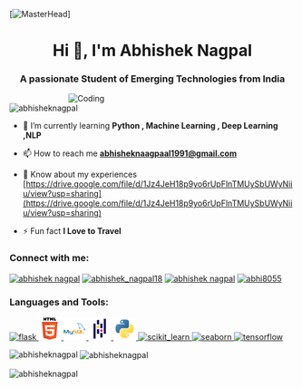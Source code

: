 [![MasterHead](https://www.insight.com/en_US/content-and-resources/2019/02132019-considering-machine-learning/jcr:content/top-container-width/column_layout_458368662/-column-1/insight_image_898708280.img.jpg/1571246202522.jpg)]
<h1 align="center">Hi 👋, I'm Abhishek Nagpal</h1>
<h3 align="center">A passionate Student of Emerging Technologies from India</h3>
<img align="right" alt="Coding" width="400" src=“https://cdn.dribbble.com/users/1162077/screenshots/3848914/programmer.gif”>

<p align="left"> <img src="https://komarev.com/ghpvc/?username=abhisheknagpal&label=Profile%20views&color=0e75b6&style=flat" alt="abhisheknagpal" /> </p>

- 🌱 I’m currently learning **Python , Machine Learning , Deep Learning ,NLP**

- 📫 How to reach me **abhisheknaagpaal1991@gmail.com**

- 📄 Know about my experiences [https://drive.google.com/file/d/1Jz4JeH18p9yo6rUpFlnTMUySbUWyNiiu/view?usp=sharing](https://drive.google.com/file/d/1Jz4JeH18p9yo6rUpFlnTMUySbUWyNiiu/view?usp=sharing)

- ⚡ Fun fact **I Love to Travel**

<h3 align="left">Connect with me:</h3>
<p align="left">
<a href="https://www.linkedin.com/in/abhishek-nagpal-38b6221b7/" target="blank"><img align="center" src="https://raw.githubusercontent.com/rahuldkjain/github-profile-readme-generator/master/src/images/icons/Social/linked-in-alt.svg" alt="abhishek nagpal" height="30" width="40" /></a>
<a href="https://www.instagram.com/abhishek_nagpal18/" target="blank"><img align="center" src="https://raw.githubusercontent.com/rahuldkjain/github-profile-readme-generator/master/src/images/icons/Social/instagram.svg" alt="abhishek_nagpal18" height="30" width="40" /></a>
<a href="https://www.hackerrank.com/abhisheknaagpaa1?hr_r=1" target="blank"><img align="center" src="https://raw.githubusercontent.com/rahuldkjain/github-profile-readme-generator/master/src/images/icons/Social/hackerrank.svg" alt="abhishek nagpal" height="30" width="40" /></a>
<a href="https://leetcode.com/ABHI8055/" target="blank"><img align="center" src="https://raw.githubusercontent.com/rahuldkjain/github-profile-readme-generator/master/src/images/icons/Social/leet-code.svg" alt="abhi8055" height="30" width="40" /></a>
</p>

<h3 align="left">Languages and Tools:</h3>
<p align="left"> <a href="https://flask.palletsprojects.com/" target="_blank" rel="noreferrer"> <img src="https://www.vectorlogo.zone/logos/pocoo_flask/pocoo_flask-icon.svg" alt="flask" width="40" height="40"/> </a> <a href="https://www.w3.org/html/" target="_blank" rel="noreferrer"> <img src="https://raw.githubusercontent.com/devicons/devicon/master/icons/html5/html5-original-wordmark.svg" alt="html5" width="40" height="40"/> </a> <a href="https://www.mysql.com/" target="_blank" rel="noreferrer"> <img src="https://raw.githubusercontent.com/devicons/devicon/master/icons/mysql/mysql-original-wordmark.svg" alt="mysql" width="40" height="40"/> </a> <a href="https://pandas.pydata.org/" target="_blank" rel="noreferrer"> <img src="https://raw.githubusercontent.com/devicons/devicon/2ae2a900d2f041da66e950e4d48052658d850630/icons/pandas/pandas-original.svg" alt="pandas" width="40" height="40"/> </a> <a href="https://www.python.org" target="_blank" rel="noreferrer"> <img src="https://raw.githubusercontent.com/devicons/devicon/master/icons/python/python-original.svg" alt="python" width="40" height="40"/> </a> <a href="https://scikit-learn.org/" target="_blank" rel="noreferrer"> <img src="https://upload.wikimedia.org/wikipedia/commons/0/05/Scikit_learn_logo_small.svg" alt="scikit_learn" width="40" height="40"/> </a> <a href="https://seaborn.pydata.org/" target="_blank" rel="noreferrer"> <img src="https://seaborn.pydata.org/_images/logo-mark-lightbg.svg" alt="seaborn" width="40" height="40"/> </a> <a href="https://www.tensorflow.org" target="_blank" rel="noreferrer"> <img src="https://www.vectorlogo.zone/logos/tensorflow/tensorflow-icon.svg" alt="tensorflow" width="40" height="40"/> </a> </p>

<p><img align="left" src="https://github-readme-stats.vercel.app/api/top-langs?username=abhisheknagpal&show_icons=true&locale=en&layout=compact" alt="abhisheknagpal" /></p>

<p>&nbsp;<img align="center" src="https://github-readme-stats.vercel.app/api?username=abhisheknagpal&show_icons=true&locale=en" alt="abhisheknagpal" /></p>

<p><img align="center" src="https://github-readme-streak-stats.herokuapp.com/?user=abhisheknagpal&" alt="abhisheknagpal" /></p>
